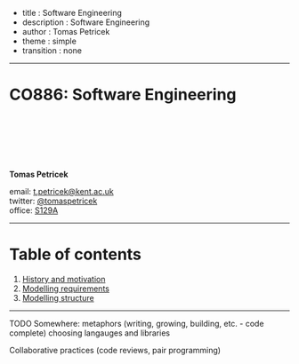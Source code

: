 - title : Software Engineering
- description : Software Engineering
- author : Tomas Petricek
- theme : simple
- transition : none

****************************************************************************************************

# **CO886: Software Engineering**

<br /><br />
<br /><br /><br />

**Tomas Petricek**

email: [t.petricek@kent.ac.uk](mailto:t.petricek@kent.ac.uk)<br />
twitter: [@tomaspetricek](http://twitter.com/tomaspetricek)<br />
office: [S129A](https://www.cs.kent.ac.uk/rooms/S129A.gif)<br />

----------------------------------------------------------------------------------------------------

# **Table of contents**

1. [History and motivation](history.html)
2. [Modelling requirements](requirements.html)
2. [Modelling structure](structure.html)

----------------------------------------------------------------------------------------------------

TODO Somewhere:
  metaphors (writing, growing, building, etc. - code complete)
  choosing langauges and libraries

Collaborative practices
  (code reviews, pair programming)
